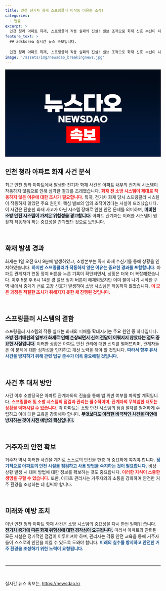 ```yaml
---
title: 인천 전기차 화재 스프링클러 미작동 이유는 조작!
categories:
  - 법률
excerpt: >
  인천 청라 아파트 화재, 스프링클러 작동 실패의 진실! 밸브 조작으로 화재 신호 수신이 차단된 경 shocking한 사실이 드러났다. 소방당局은 관련 법 위반 조치를 예고하며 추가 조사에 나선다. 이 놀라운 사건의 전말을 알아보세요!
feature_text: >
  ## adskorea 실시간 뉴스 속보입니다.

  인천 청라 아파트 화재, 스프링클러 작동 실패의 진실! 밸브 조작으로 화재 신호 수신이 차단된 경 shocking한 사실이 드러났다. 소방당局은 관련 법 위반 조치를 예고하며 추가 조사에 나선다. 이 놀라운 사건의 전말을 알아보세요!
image: '/assets/img/newsdao_breakingnews.jpg'
---
```


<p><img src="/assets/img/newsdao_breakingnews.jpg" alt="adskorea 속보" /></p>

<h2 data-ke-size="size26">인천 청라 아파트 화재 사건 분석</h2>

<p data-ke-size="size16">최근 인천 청라 아파트에서 발생한 전기차 화재 사건은 아파트 내부의 전기적 시스템이 작동하지 않음으로 인해 심각한 결과를 초래했습니다. <b><span style="color: #ee2323;">화재 전 소방 시스템이 제대로 작동하지 않은 이유에 대한 조사가 필요합니다.</span></b> 특히, 전기차 화재 당시 스프링클러 시스템이 작동하지 않았던 주요 원인이 핵심 밸브의 임의 조작이었다는 사실이 드러났습니다. 이 사건은 단순한 화재 사고가 아닌 시스템 장애로 인한 안전 문제를 의미하며, <b><span style="background-color: #21538527;">미비한 소방 안전 시스템이 가져온 위험성을 경고합니다.</span></b> 아파트 관계자는 이러한 시스템이 원활히 작동해야 하는 중요성을 간과했던 것으로 보입니다.</p>

<p data-ke-size="size16">&nbsp;</p>

<h2 data-ke-size="size26">화재 발생 경과</h2>

<p data-ke-size="size16">화재는 1일 오전 6시 9분에 발생하였고, 소방본부는 즉시 화재 수신기를 통해 상황을 인지하였습니다. <b><span style="color: #1a5490;">하지만 스프링클러가 작동하지 않은 이유는 중요한 경과를 포함합니다.</span></b> 아파트 관계자가 연동 정지 버튼을 누른 기록이 확인되면서, 상황은 더욱 더 복잡해졌습니다. 이후 5분 후 6시 14분 경 밸브 정지 버튼이 해제되었지만 이미 불이 나기 시작한 구역 내에서 중계기 선로 고장 신호가 발생하여 소방 시스템은 작동하지 않았습니다. <b><span style="color: #ee2323;">이 모든 과정은 적절한 조치가 취해지지 못한 채 진행된 것입니다.</span></b></p>

<p data-ke-size="size16">&nbsp;</p>

<h2 data-ke-size="size26">스프링클러 시스템의 결함</h2>

<p data-ke-size="size16">스프링클러 시스템의 작동 실패는 화재의 피해를 확대시키는 주요 원인 중 하나입니다. <b><span style="background-color: #21538527;">소방 전기배선의 일부가 화재로 인해 손상되면서 신호 전달이 이뤄지지 않았다는 점도 중요한 사실입니다.</span></b> 이러한 상황은 아파트 안전 관리에 대한 신뢰를 떨어뜨리며, 관계자들은 이 문제에 대한 심각성을 인지하고 개선 노력을 해야 할 것입니다. <b><span style="color: #1a5490;">따라서 향후 유사 사건을 방지하기 위해 관련 법규 준수가 더욱 중요해질 것입니다.</span></b></p>

<p data-ke-size="size16">&nbsp;</p>

<h2 data-ke-size="size26">사건 후 대처 방안</h2>

<p data-ke-size="size16">사건 이후 소방당국은 아파트 관계자와의 진술을 통해 법 위반 여부를 파악할 계획입니다. <b><span style="color: #ee2323;">스프링클러 및 소방 시스템의 점검과 관리는 필수적이며, 관계자의 무책임한 태도는 상황을 악화시킬 수 있습니다.</span></b> 각 아파트는 소방 안전 시스템의 점검 절차를 철저하게 수립하고 이에 대한 교육을 강화해야 합니다. <b><span style="background-color: #21538527;">무엇보다도 이러한 비극적인 사건을 미연에 방지하는 것이 사전 예방의 핵심입니다.</span></b></p>

<p data-ke-size="size16">&nbsp;</p>

<h2 data-ke-size="size26">거주자의 안전 확보</h2>

<p data-ke-size="size16">거주자 역시 이러한 사건을 계기로 스스로의 안전을 한층 더 중요하게 여겨야 합니다. <b><span style="color: #1a5490;">정기적으로 아파트의 안전 시설을 점검하고 사용 방법을 숙지하는 것이 필요합니다.</span></b> 비상 상황 발생 시 대처 방법에 대한 정보를 확보하는 것도 중요합니다. <b><span style="color: #ee2323;">이러한 지식이 소중한 생명을 구할 수 있습니다.</span></b> 또한, 아파트 관리사는 거주자와의 소통을 강화하여 안전한 거주 환경을 조성하는 데 힘써야 합니다.</p>

<p data-ke-size="size16">&nbsp;</p>

<h2 data-ke-size="size26">미래와 예방 조치</h2>

<p data-ke-size="size16">이번 인천 청라 아파트 화재 사건은 소방 시스템의 중요성을 다시 한번 일깨워 줍니다. <b><span style="background-color: #21538527;">전기차 증가에 따른 화재 위험성에 대한 경각심이 요구됩니다.</span></b> 따라서 아파트와 관련된 모든 시설은 정기적인 점검이 이루어져야 하며, 관리자는 각종 안전 교육을 통해 거주자들이 스스로의 안전을 지킬 수 있도록 도와야 합니다. <b><span style="color: #1a5490;">미래의 실수를 방지하고 안전한 거주 환경을 조성하기 위한 노력이 요청됩니다.</span></b></p>

<p data-ke-size="size16">&nbsp;</p>

<hr style="border: 1px solid #ccc;"/>

<p data-ke-size="size16">&nbsp;</p>
실시간 뉴스 속보는, <a href="https://newsdao.kr" rel="dofollow">https://newsdao.kr</a>


